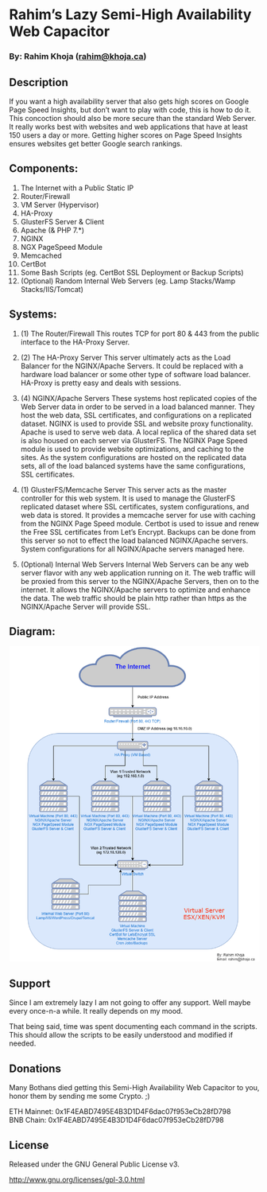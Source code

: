 # Rahim’s Lazy Semi-High Availability Web Capacitor
### By: Rahim Khoja (rahim@khoja.ca)

## Description

If you want a high availability server that also gets high scores on Google Page Speed Insights, but don’t want to play with code, this is how to do it. This concoction should also be more secure than the standard Web Server. It really works best with websites and web applications that have at least 150 users a day or more. Getting higher scores on Page Speed Insights ensures websites get better Google search rankings. 

## Components:

1.	The Internet with a Public Static IP
2.	Router/Firewall
3.	VM Server (Hypervisor)
4.	HA-Proxy
5.	GlusterFS Server & Client
6.	Apache (& PHP 7.*)
7.	NGINX
8.	NGX PageSpeed Module
9.	Memcached
10.	CertBot
11.	Some Bash Scripts (eg. CertBot SSL Deployment or Backup Scripts)
12.	(Optional) Random Internal Web Servers (eg. Lamp Stacks/Wamp Stacks/IIS/Tomcat) 

## Systems:

1.	(1) The Router/Firewall
This routes TCP for port 80 & 443 from the public interface to the HA-Proxy Server. 

2.	(2) The HA-Proxy Server
This server ultimately acts as the Load Balancer for the NGINX/Apache Servers. It could be replaced with a hardware load balancer or some other type of software load balancer. HA-Proxy is pretty easy and deals with sessions.

3.	(4) NGINX/Apache Servers
These systems host replicated copies of the Web Server data in order to be served in a load balanced manner. They host the web data, SSL certificates, and configurations on a replicated dataset. NGINX is used to provide SSL and website proxy functionality. Apache is used to serve web data. A local replica of the shared data set is also housed on each server via GlusterFS. The NGINX Page Speed module is used to provide website optimizations, and caching to the sites. As the system configurations are hosted on the replicated data sets, all of the load balanced systems have the same configurations, SSL certificates.  

4.	(1) GlusterFS/Memcache Server
This server acts as the master controller for this web system. It is used to manage the GlusterFS replicated dataset where SSL certificates, system configurations, and web data is stored. It provides a memcache server for use with caching from the NGINX Page Speed module. Certbot is used to issue and renew the Free SSL certificates from Let’s Encrypt. Backups can be done from this server so not to effect the load balanced NGINX/Apache servers. System configurations for all NGINX/Apache servers managed here.  

5.	(Optional) Internal Web Servers
Internal Web Servers can be any web server flavor with any web application running on it. The web traffic will be proxied from this server to the NGINX/Apache Servers, then on to the internet. It allows the NGINX/Apache servers to optimize and enhance the data. The web traffic should be plain http rather than https as the NGINX/Apache Server will provide SSL.

## Diagram:

![alt text](https://github.com/CanadianRepublican/Web-Capacitor/blob/master/Web-Capacitor.png "Rahim's Web Capacitor Diagram")



## Support

Since I am extremely lazy I am not going to offer any support. Well maybe every once-n-a while. It really depends on my mood. 

That being said, time was spent documenting each command in the scripts. This should allow the scripts to be easily understood and modified if needed. 


## Donations
Many Bothans died getting this Semi-High Availability Web Capacitor to you, honor them by sending me some Crypto. ;)

ETH Mainnet: 0x1F4EABD7495E4B3D1D4F6dac07f953eCb28fD798   
BNB Chain: 0x1F4EABD7495E4B3D1D4F6dac07f953eCb28fD798   



## License
Released under the GNU General Public License v3. 

http://www.gnu.org/licenses/gpl-3.0.html
